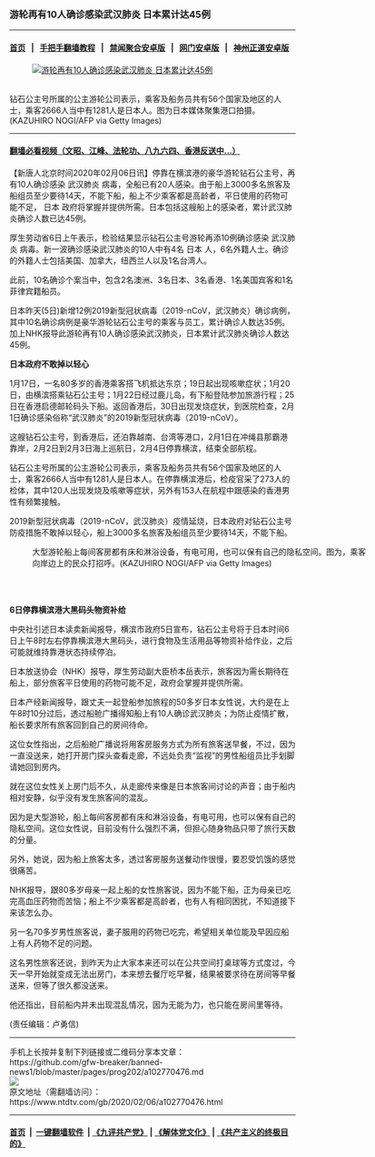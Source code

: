 ### 游轮再有10人确诊感染武汉肺炎 日本累计达45例
------------------------

#### [首页](https://github.com/gfw-breaker/banned-news1/blob/master/README.md) &nbsp;&nbsp;|&nbsp;&nbsp; [手把手翻墙教程](https://github.com/gfw-breaker/guides/wiki) &nbsp;&nbsp;|&nbsp;&nbsp; [禁闻聚合安卓版](https://github.com/gfw-breaker/bn-android) &nbsp;&nbsp;|&nbsp;&nbsp; [网门安卓版](https://github.com/oGate2/oGate) &nbsp;&nbsp;|&nbsp;&nbsp; [神州正道安卓版](https://github.com/SzzdOgate/update) 



<div><div class="featured_image">
 <a href="https://i.ntdtv.com/assets/uploads/2020/02/GettyImages-1198874669.jpg" target="_blank">
  <figure>
   <img alt="游轮再有10人确诊感染武汉肺炎 日本累计达45例" src="https://i.ntdtv.com/assets/uploads/2020/02/GettyImages-1198874669-800x450.jpg"/>
  </figure><br/>
 </a>
 <span class="caption">
  钻石公主号所属的公主游轮公司表示，乘客及船务员共有56个国家及地区的人士，乘客2666人当中有1281人是日本人。图为日本媒体聚集港口拍摄。(KAZUHIRO NOGI/AFP via Getty Images)
 </span>
</div>
</div><hr/>

#### [翻墙必看视频（文昭、江峰、法轮功、八九六四、香港反送中...）](https://github.com/gfw-breaker/banned-news1/blob/master/pages/link3.md)

<div><div class="post_content" itemprop="articleBody">
 <p>
  【新唐人北京时间2020年02月06日讯】停靠在横滨港的豪华游轮钻石公主号，再有10人确诊感染
  <ok href="https://www.ntdtv.com/gb/武汉肺炎.htm">
   武汉肺炎
  </ok>
  病毒，全船已有20人感染。由于船上3000多名旅客及船组员至少要待14天，不能下船，船上不少乘客都是高龄者，平日使用的药物可能不足，
  <ok href="https://www.ntdtv.com/gb/日本.htm">
   日本
  </ok>
  政府将掌握并提供所需。日本包括这艘船上的感染者，累计武汉肺炎确诊人数已达45例。
 </p>
 <p>
  厚生劳动省6日上午表示，检验结果显示钻石公主号游轮再添10例确诊感染
  <ok href="https://www.ntdtv.com/gb/武汉肺炎.htm">
   武汉肺炎
  </ok>
  病毒。新一波确诊感染武汉肺炎的10人中有4名
  <ok href="https://www.ntdtv.com/gb/日本.htm">
   日本
  </ok>
  人，6名外籍人士。确诊的外籍人士包括美国、加拿大，纽西兰人以及1名台湾人。
 </p>
 <p>
  此前，10名确诊个案当中，包含2名澳洲、3名日本、3名香港、1名美国宾客和1名菲律宾籍船员。
 </p>
 <p>
  日本昨天(5日)新增12例2019新型冠状病毒（2019-nCoV，武汉肺炎）确诊病例，其中10名确诊病例是豪华游轮钻石公主号的乘客与员工，累计确诊人数达35例。加上NHK报导此游轮再有10人确诊感染武汉肺炎，日本累计武汉肺炎确诊人数达45例。
 </p>
 <p>
  <strong>
   日本政府不敢掉以轻心
  </strong>
 </p>
 <p>
  1月17日，一名80多岁的香港乘客搭飞机抵达东京；19日起出现咳嗽症状；1月20日，由横滨搭乘钻石公主号；1月22日经过鹿儿岛，有下船登陆参加旅游行程；25日在香港启德邮轮码头下船。返回香港后，30日出现发烧症状，到医院检查，2月1日确诊感染俗称“武汉肺炎”的2019新型冠状病毒（2019-nCoV）。
 </p>
 <p>
  这艘钻石公主号，到香港后，还泊靠越南、台湾等港口，2月1日在冲绳县那霸港靠岸，2月2日到2月3日海上巡航日，2月4日停靠横滨，结束全部航程。
 </p>
 <p>
  钻石公主号所属的公主游轮公司表示，乘客及船务员共有56个国家及地区的人士，乘客2666人当中有1281人是日本人。在停靠横滨港后，检疫官采了273人的检体，其中120人出现发烧及咳嗽等症状，另外有153人在航程中跟感染的香港男性有频繁接触。
 </p>
 <p>
  2019新型冠状病毒（2019-nCoV，武汉肺炎）疫情延烧，日本政府对钻石公主号防疫措施不敢掉以轻心，船上3000多名旅客及船组员至少要待14天，不能下船。
 </p>
 <figure class="wp-caption alignnone" id="attachment_102770495" style="width: 600px">
  <img alt="" class="size-medium wp-image-102770495" src="https://i.ntdtv.com/assets/uploads/2020/02/GettyImages-1198874736-600x400.jpg">
   <br/><figcaption class="wp-caption-text">
    大型游轮船上每间客房都有床和淋浴设备，有电可用，也可以保有自己的隐私空间。图为，乘客向岸边上的民众打招呼。(KAZUHIRO NOGI/AFP via Getty Images)
   </figcaption><br/>
  </img>
 </figure><br/>
 <p>
  <strong>
   6日停靠横滨港大黑码头物资补给
  </strong>
 </p>
 <p>
  中央社引述日本读卖新闻报导，横滨市政府5日宣布，钻石公主号将于日本时间6日上午8时左右停靠横滨港大黑码头，进行食物及生活用品等物资补给作业，之后可能就维持靠港状态持续停泊。
 </p>
 <p>
  日本放送协会（NHK）报导，厚生劳动副大臣桥本岳表示，旅客因为需长期待在船上，部分旅客平日使用的药物可能不足，政府会掌握并提供所需。
 </p>
 <p>
  日本产经新闻报导，跟丈夫一起登船参加旅程的50多岁日本女性说，大约是在上午8时10分过后，透过船舱广播得知船上有10人确诊武汉肺炎；为防止疫情扩散，船长要求所有旅客回到自己的房间待命。
 </p>
 <p>
  这位女性指出，之后船舱广播说将用客房服务方式为所有旅客送早餐，不过，因为一直没送来，她打开房门探头查看走廊，不远处负责“监视”的男性船组员比手划脚请她回到房内。
 </p>
 <p>
  就在这位女性关上房门后不久，从走廊传来像是日本旅客间讨论的声音；由于船内相对安静，似乎没有发生旅客间的混乱。
 </p>
 <p>
  因为是大型游轮，船上每间客房都有床和淋浴设备，有电可用，也可以保有自己的隐私空间。这位女性说，目前没有什么强烈不满，但担心随身物品只带了旅行天数的分量。
 </p>
 <p>
  另外，她说，因为船上旅客太多，透过客房服务送餐动作很慢，要忍受饥饿的感觉很痛苦。
 </p>
 <p>
  NHK报导，跟80多岁母亲一起上船的女性旅客说，因为不能下船，正为母亲已吃完高血压药物而苦恼；船上不少乘客都是高龄者，也有人有相同困扰，不知道接下来该怎么办。
 </p>
 <p>
  另一名70多岁男性旅客说，妻子服用的药物已吃完，希望相关单位能及早因应船上有人药物不足的问题。
 </p>
 <p>
  这名男性旅客还说，到昨天为止大家本来还可以在公共空间打桌球等方式度过，今天一早开始就变成无法出房门，本来想去餐厅吃早餐，结果被要求待在房间等早餐送来，但等了很久都没送来。
 </p>
 <p>
  他还指出，目前船内并未出现混乱情况，因为无能为力，也只能在房间里等待。
 </p>
 <p>
  (责任编辑：卢勇信)
 </p>
 <div class="single_ad">
 </div>
</div>
</div>
<hr/>
手机上长按并复制下列链接或二维码分享本文章：<br/>
https://github.com/gfw-breaker/banned-news1/blob/master/pages/prog202/a102770476.md <br/>
<a href='https://github.com/gfw-breaker/banned-news1/blob/master/pages/prog202/a102770476.md'><img src='https://github.com/gfw-breaker/banned-news1/blob/master/pages/prog202/a102770476.md.png'/></a> <br/>
原文地址（需翻墙访问）：https://www.ntdtv.com/gb/2020/02/06/a102770476.html


------------------------
#### [首页](https://github.com/gfw-breaker/banned-news1/blob/master/README.md) &nbsp;|&nbsp; [一键翻墙软件](https://github.com/gfw-breaker/nogfw/blob/master/README.md) &nbsp;| [《九评共产党》](https://github.com/gfw-breaker/9ping.md/blob/master/README.md#九评之一评共产党是什么) | [《解体党文化》](https://github.com/gfw-breaker/jtdwh.md/blob/master/README.md) | [《共产主义的终极目的》](https://github.com/gfw-breaker/gczydzjmd.md/blob/master/README.md)


<img src='http://gfw-breaker.win/banned-news/pages/prog202/a102770476.md' width='0px' height='0px'/>